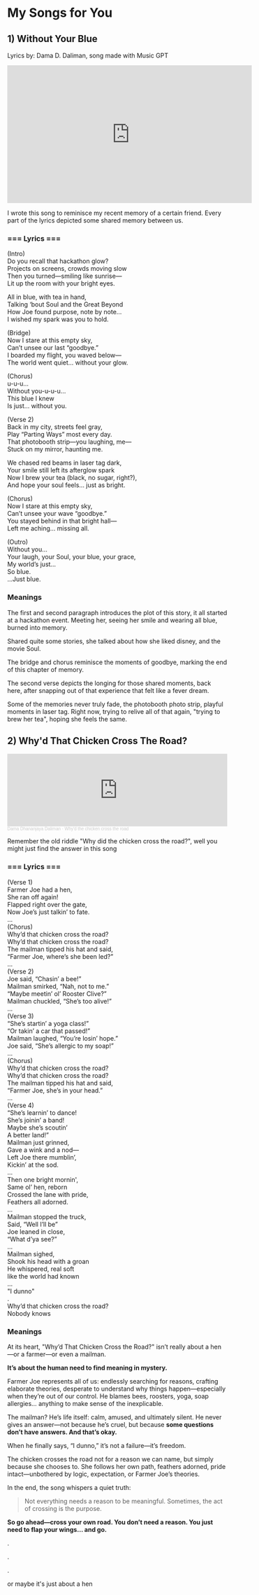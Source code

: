 # My Songs for You

## 1) Without Your Blue
Lyrics by: Dama D. Daliman, song made with Music GPT

<iframe width="560" height="315" src="https://www.youtube.com/embed/5CtVuWuGsQY?si=r_toHeO9pnUhZTT_" title="YouTube video player" frameborder="0" allow="accelerometer; autoplay; clipboard-write; encrypted-media; gyroscope; picture-in-picture; web-share" referrerpolicy="strict-origin-when-cross-origin" allowfullscreen></iframe>

I wrote this song to reminisce my recent memory of a certain friend. Every part of the lyrics depicted some shared memory between us.

### <strong> === Lyrics === </strong>

(Intro)</br>
Do you recall that hackathon glow?</br>
Projects on screens, crowds moving slow</br>
Then you turned—smiling like sunrise—</br>
Lit up the room with your bright eyes.</br>

All in blue, with tea in hand,</br>
Talking ‘bout Soul and the Great Beyond</br>
How Joe found purpose, note by note…</br>
I wished my spark was you to hold.</br>

(Bridge)</br>
Now I stare at this empty sky,</br>
Can’t unsee our last “goodbye.”</br>
I boarded my flight, you waved below—</br>
The world went quiet… without your glow.</br>

(Chorus)</br>
u-u-u…</br>
Without you-u-u-u…</br>
This blue I knew</br>
Is just… without you.</br>

(Verse 2)</br>
Back in my city, streets feel gray,</br>
Play “Parting Ways” most every day.</br>
That photobooth strip—you laughing, me—</br>
Stuck on my mirror, haunting me.</br>

We chased red beams in laser tag dark,</br>
Your smile still left its afterglow spark</br>
Now I brew your tea (black, no sugar, right?),</br>
And hope your soul feels… just as bright.</br>

(Chorus) </br>
Now I stare at this empty sky,</br>
Can’t unsee your wave “goodbye.”</br>
You stayed behind in that bright hall—</br>
Left me aching… missing all.</br>

(Outro)</br>
Without you…</br>
Your laugh, your Soul, your blue, your grace,</br>
My world’s just…</br>
So blue.</br>
...Just blue.</br>

### Meanings
The first and second paragraph introduces the plot of this story, it all started at a hackathon event. Meeting her, seeing her smile and wearing all blue, burned into memory.

Shared quite some stories, she talked about how she liked disney, and the movie Soul.

The bridge and chorus reminisce the moments of goodbye, marking the end of this chapter of memory.

The second verse depicts the longing for those shared moments, back here, after snapping out of that experience that felt like a fever dream.

Some of the memories never truly fade, the photobooth photo strip, playful moments in laser tag. Right now, trying to relive all of that again, "trying to brew her tea", hoping she feels the same.

## 2) Why'd That Chicken Cross The Road?

<iframe width="100%" height="166" scrolling="no" frameborder="no" allow="autoplay" src="https://w.soundcloud.com/player/?url=https%3A//api.soundcloud.com/tracks/soundcloud%253Atracks%253A2193050283&color=%2300aabb&auto_play=false&hide_related=false&show_comments=true&show_user=true&show_reposts=false&show_teaser=true"></iframe><div style="font-size: 10px; color: #cccccc;line-break: anywhere;word-break: normal;overflow: hidden;white-space: nowrap;text-overflow: ellipsis; font-family: Interstate,Lucida Grande,Lucida Sans Unicode,Lucida Sans,Garuda,Verdana,Tahoma,sans-serif;font-weight: 100;"><a href="https://soundcloud.com/dama-dhananjaya-daliman" title="Dama Dhananjaya Daliman" target="_blank" style="color: #cccccc; text-decoration: none;">Dama Dhananjaya Daliman</a> · <a href="https://soundcloud.com/dama-dhananjaya-daliman/whyd-the-chicken-cross-the-road" title="Why&#x27;d the chicken cross the road" target="_blank" style="color: #cccccc; text-decoration: none;">Why&#x27;d the chicken cross the road</a></div>

Remember the old riddle "Why did the chicken cross the road?", well you might just find the answer in this song

### <strong> === Lyrics === </strong>
(Verse 1)<br>
Farmer Joe had a hen,<br>
She ran off again!<br>
Flapped right over the gate,<br>
Now Joe’s just talkin’ to fate.<br>
...<br>
(Chorus)<br>
Why’d that chicken cross the road?<br>
Why’d that chicken cross the road?<br>
The mailman tipped his hat and said,<br>
“Farmer Joe, where’s she been led?”<br>
...<br>
(Verse 2)<br>
Joe said, “Chasin’ a bee!”<br>
Mailman smirked, “Nah, not to me.”<br>
“Maybe meetin’ ol’ Rooster Clive?”<br>
Mailman chuckled, “She’s too alive!”<br>
...<br>
(Verse 3)<br>
“She’s startin’ a yoga class!”<br>
“Or takin’ a car that passed!”<br>
Mailman laughed, “You’re losin’ hope.”<br>
Joe said, “She’s allergic to my soap!”<br>
...<br>
(Chorus)<br>
Why’d that chicken cross the road?<br>
Why’d that chicken cross the road?<br>
The mailman tipped his hat and said,<br>
“Farmer Joe, she’s in your head.”<br>
...<br>
(Verse 4)<br>
“She’s learnin’ to dance!<br>
She’s joinin’ a band!<br>
Maybe she’s scoutin’<br>
A better land!”<br>
Mailman just grinned,<br>
Gave a wink and a nod—<br>
Left Joe there mumblin’,<br>
Kickin’ at the sod.<br>
...<br>
Then one bright mornin',<br>
Same ol’ hen, reborn<br>
Crossed the lane with pride,<br>
Feathers all adorned.<br>
...<br>
Mailman stopped the truck,<br>
Said, “Well I’ll be”<br>
Joe leaned in close,<br>
“What d’ya see?”<br>
...<br>
Mailman sighed,<br>
Shook his head with a groan<br>
He whispered, real soft<br>
like the world had known<br>
...<br>
"I dunno"<br>
.<br>
Why’d that chicken cross the road?<br>
Nobody knows<br>

### Meanings
At its heart, "Why’d That Chicken Cross the Road?" isn’t really about a hen—or a farmer—or even a mailman.

**It’s about the human need to find meaning in mystery.**

Farmer Joe represents all of us: endlessly searching for reasons, crafting elaborate theories, desperate to understand why things happen—especially when they’re out of our control. He blames bees, roosters, yoga, soap allergies… anything to make sense of the inexplicable.

The mailman? He’s life itself: calm, amused, and ultimately silent. He never gives an answer—not because he’s cruel, but because **some questions don’t have answers. And that’s okay.**

When he finally says, “I dunno,” it’s not a failure—it’s freedom.

The chicken crosses the road not for a reason we can name, but simply because she chooses to. She follows her own path, feathers adorned, pride intact—unbothered by logic, expectation, or Farmer Joe’s theories.

In the end, the song whispers a quiet truth:

>Not everything needs a reason to be meaningful. Sometimes, the act of crossing is the purpose.

**So go ahead—cross your own road.
You don’t need a reason.
You just need to flap your wings… and go.**

.

.

.

or maybe it's just about a hen
